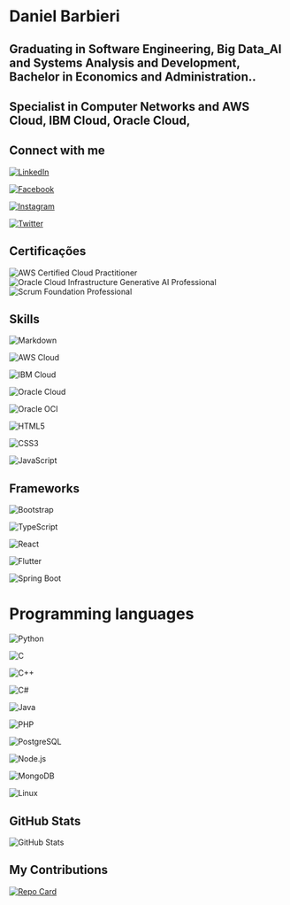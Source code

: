 # Daniel Barbieri
## Graduating in Software Engineering, Big Data_AI and Systems Analysis and Development, Bachelor in Economics and Administration..
## Specialist in Computer Networks and AWS Cloud, IBM Cloud, Oracle Cloud,

## Connect with me

[![LinkedIn](https://img.shields.io/badge/LinkedIn-000?style=for-the-badge&logo=linkedin&logoColor=0E76A8)](https://www.linkedin.com/in/daniel-barbieri-4990462a/)

[![Facebook](https://img.shields.io/badge/Facebook-000?style=for-the-badge&logo=facebook)](https://www.facebook.com/dibarbieri/)

[![Instagram](https://img.shields.io/badge/Instagram-000?style=for-the-badge&logo=instagram)](https://www.instagram.com/danielbarbieri21/)

[![Twitter](https://img.shields.io/badge/Twitter-000?style=for-the-badge&logo=twitter)](https://twitter.com/dibarbieri21)

## Certificações

![AWS Certified Cloud Practitioner](https://img.shields.io/badge/AWS_Cloud_Practitioner-FF9900?style=for-the-badge&logo=amazonaws&logoColor=black)  
![Oracle Cloud Infrastructure Generative AI Professional](https://img.shields.io/badge/OCI_Generative_AI_Professional-666666?style=for-the-badge&logo=oracle&logoColor=F80000)  
![Scrum Foundation Professional](https://img.shields.io/badge/Scrum_Foundation_Professional-009FDA?style=for-the-badge&logo=agile&logoColor=white)  



## Skills

![Markdown](https://img.shields.io/badge/Markdown-000?style=for-the-badge&logo=markdown)

![AWS Cloud](https://img.shields.io/badge/AWS%20Cloud-000?style=for-the-badge&logo=amazon-aws)

![IBM Cloud](https://img.shields.io/badge/IBM%20Cloud-000?style=for-the-badge&logo=ibmcloud)

![Oracle Cloud](https://img.shields.io/badge/Oracle%20Cloud-000?style=for-the-badge&logo=oracle)

![Oracle OCI](https://img.shields.io/badge/Oracle%20OCI-000?style=for-the-badge&logo=oracle)

![HTML5](https://img.shields.io/badge/HTML5-000?style=for-the-badge&logo=html5)

![CSS3](https://img.shields.io/badge/CSS3-000?style=for-the-badge&logo=css3&logoColor=264CE4)

![JavaScript](https://img.shields.io/badge/JavaScript-000?style=for-the-badge&logo=javascript)

## Frameworks

![Bootstrap](https://img.shields.io/badge/Bootstrap-000?style=for-the-badge&logo=bootstrap)

![TypeScript](https://img.shields.io/badge/TypeScript-000?style=for-the-badge&logo=typescript)

![React](https://img.shields.io/badge/React-000?style=for-the-badge&logo=react)

![Flutter](https://img.shields.io/badge/Flutter-02569B?style=for-the-badge&logo=flutter&logoColor=white)  

![Spring Boot](https://img.shields.io/badge/Spring_Boot-6DB33F?style=for-the-badge&logo=spring-boot&logoColor=white)  





# Programming languages
![Python](https://img.shields.io/badge/Python-000?style=for-the-badge&logo=python)

![C](https://img.shields.io/badge/C-000?style=for-the-badge&logo=c)

![C++](https://img.shields.io/badge/C%2B%2B-000?style=for-the-badge&logo=c%2B%2B&logoColor=00599C)

![C#](https://img.shields.io/badge/C%23-000?style=for-the-badge&logo=c-sharp&logoColor=823085)

![Java](https://img.shields.io/badge/Java-000?style=for-the-badge&logo=java)

![PHP](https://img.shields.io/badge/PHP-000?style=for-the-badge&logo=php)

![PostgreSQL](https://img.shields.io/badge/PostgreSQL%2B-000000?style=for-the-badge&logo=postgresql)

![Node.js](https://img.shields.io/badge/Node.js-000?style=for-the-badge&logo=node.js)

![MongoDB](https://img.shields.io/badge/MongoDB-000?style=for-the-badge&logo=mongodb)

![Linux](https://img.shields.io/badge/Linux-FCC624?style=for-the-badge&logo=linux&logoColor=black)  







## GitHub Stats
![GitHub Stats](https://github-readme-stats.vercel.app/api?username=DanielBarbieri21&theme=transparent&bg_color=000&border_color=30A3DC&show_icons=true&icon_color=30A3DC&title_color=E94D5F&text_color=FFF)

## My Contributions
[![Repo Card](https://github-readme-stats.vercel.app/api/pin/?username=DanielBarbieri21&repo=dio-lab-open-source&bg_color=000&border_color=30A3DC&show_icons=true&icon_color=30A3DC&title_color=E94D5F&text_color=FFF)](https://github.com/DanielBarbieri21/dio-lab-open-source)

